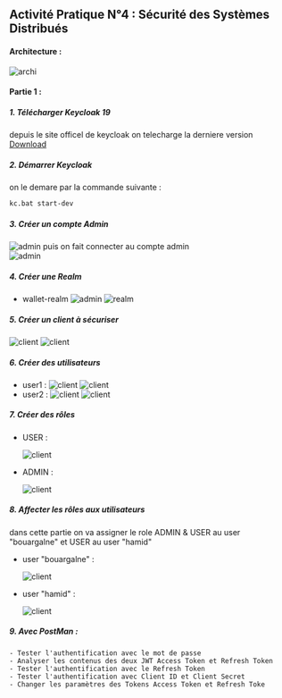 ## Activité Pratique N°4 :  Sécurité des Systèmes Distribués


####  Architecture : 
![archi](captures/archi.png) 

####  Partie 1 : 

##### 1. Télécharger Keycloak 19
depuis le site officel de keycloak on telecharge la derniere version [Download](https://www.keycloak.org/)  

##### 2. Démarrer Keycloak 
on le demare par la commande suivante : 
```bash
kc.bat start-dev
```
##### 3. Créer un compte Admin 
![admin](captures/admin.png) 
puis on fait connecter au compte admin  
![admin](captures/signadmin.png) 
##### 4. Créer une Realm 
* wallet-realm
![admin](captures/createrealm.png)
![realm](captures/wallet-realm.png) 
##### 5. Créer un client à sécuriser 
![client](captures/client1.png) 
![client](captures/client2.png) 
##### 6. Créer des utilisateurs 
* user1 :
![client](captures/user1.png) 
![client](captures/cred-bouargalne.png)
* user2 : 
![client](captures/cred-hamid.png)
![client](captures/all-users.png) 
 
##### 7. Créer des rôles
* USER :

  ![client](captures/role-user.png) 

* ADMIN :
  
  ![client](captures/role-admin.png) 

##### 8. Affecter les rôles aux utilisateurs 
dans cette partie on va assigner le role ADMIN & USER au user "bouargalne" et USER au user "hamid" 
* user "bouargalne" :

  ![client](captures/assignrole-bouargalne.png) 

* user "hamid" :
  
  ![client](captures/assignrole-hamid.png) 

##### 9. Avec PostMan :
    - Tester l'authentification avec le mot de passe
    - Analyser les contenus des deux JWT Access Token et Refresh Token
    - Tester l'authentification avec le Refresh Token
    - Tester l'authentification avec Client ID et Client Secret
    - Changer les paramètres des Tokens Access Token et Refresh Toke
